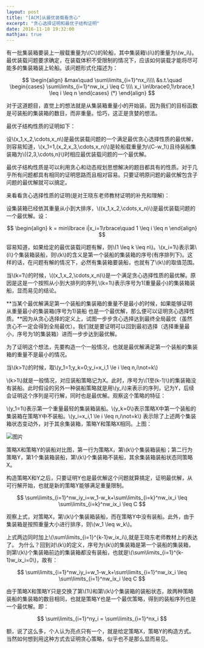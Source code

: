 ```yaml
---
layout: post
title: "[ACM]从最优装载看贪心"
excerpt: "贪心选择证明和最优子结构证明"
date: 2016-11-10 19:32:00
mathjax: true
---
```


<script type="text/javascript" src="http://cdn.mathjax.org/mathjax/latest/MathJax.js?config=default"></script>

有一批集装箱要装上一艘载重量为\\(C\\)的轮船，其中集装箱\\(i\\)的重量为\\(w_i\\)。最优装载问题要求确定，在装载体积不受限制的情况下，应该如何装载才能将尽可能多的集装箱装上轮船。该问题形式化描述为：

$$
\begin{align}
&max\quad \sum\limits_{i=1}^nx_i\\\\
&s.t.\quad
    \begin{cases}
        \sum\limits_{i=1}^nw_ix_i \leq C \\\\
        x_i \in\lbrace0,1\rbrace,1 \leq i \leq n
    \end{cases}
    (*)
\end{align}
$$

对于这道题目，直觉上的想法就是从集装箱重量小的开始装。因为我们的目标函数是可装船的集装箱的数目，而非重量。恰巧，这正是贪婪的想法。

最优子结构性质的证明如下：

设\\(x_1,x_2,\cdots,x_n\\)是最优装载问题的一个满足最优贪心选择性质的最优解，则容易知道，\\(x_1=1,(x_2,x_3,\cdots,x_n)\\)是轮船载重量为\\(C-w_1\\)且待装船集装箱为\\({2,3,\cdots,n}\\)时相应最优装载问题的一个最优解。

最优子结构性质是可以利用贪心和动态规划思想解决的题目都具有的性质。对于几乎所有问题都具有相同的证明思路而且相对容易。只要证明原问题的最优解包含子问题的最优解就可以搞定。

来看看贪心选择性质的证明(是对王晓东老师教材证明的补充和理解)：

设集装箱已经依其重量从小到大排序，\\((x_1,x_2,\cdots,x_n)\\)是最优装载问题的一个最优解。设：

$$
\begin{align}
k = min\lbrace i|x_i=1\rbrace\quad 1 \leq i \leq n
\end{align}
$$

容易知道，如果给定的最优装载问题有解，则\\(1 \leq k \leq n\\)。\\(x_i=1\\)表示第\\(i\\)个集装箱装船，则\\(k\\)的含义是第一个装船的集装箱的序号(有序排列下)。这样的话，在问题有解的情况下，必然有集装箱要装船，也就有了\\(k\\)的取值范围。

当\\(k=1\\)的时候，\\((x_1,x_2,\cdots,x_n)\\)是一个满足贪心选择性质的最优解。原因是这是一个按照从小到大排列的序列,\\(k=1\\)表示序号为1(重量最小)的集装箱装船，显而易见的结论。

**当某个最优解满足第一个装船的集装箱的重量不是最小的时候，如果能够证明从重量最小的集装箱(序号为1)装船
也是一个最优解，那么便可以证明贪心选择性质。**因为从贪心选择的定义上，试图一步步贪心选择达到最终全局最优（虽然贪心不一定会得到全局最优）。我们就是要证明可以回到最初选择（选择重量最小，序号为1的集装箱）进而一步步达到最优解。

为了证明这个想法，先要构造一个一般情况，也就是最优解满足第一个装船的集装箱的重量不是最小的情况。

当\\(k>1\\)的时候，取\\(y_1=1;y_k=0;y_i=x_i,1 \le i \leq n,i\not=k\\)

\\(k>1\\)就是一般情况，对应装船策略记为X。此时，序号为\\(1至(k-1)\\)的集装箱没有装船。此时假设的另外一种装船策略就是用\\(y_i\\)来表示的序列，记为Y，后续会证明这个序列是可行解，同时也是最优解。观察这个策略的特征：

\\(y_1=1\\)表示第一个重量最轻的集装箱装船。\\(y_k=0\\)表示策略X中第一个装船的集装箱在策略Y中不装船。\\(y_i=x_i,1 \le i \leq n,i\not=k\\)
表示除了上述两个集装箱状态变动外，对于其余集装箱，策略Y和策略X相同。上图：

![图片](http://ww2.sinaimg.cn/mw690/aba7d18bgw1f9nb8vckf9j20hj09agly.jpg)

策略X和策略Y的装船对比图，第一行为策略X，第\\(k\\)个集装箱装船；第二行为策略Y，第1个集装箱装船，第\\(k\\)个集装箱不装船，其余集装箱装船状态同策略X。

构造策略X和Y之后，只要证明Y也是最优解这个问题就算搞定，证明最优解，从可行解开始，也就是新的策略Y能够满足重量限制。

$$
\sum\limits_{i=1}^nw_iy_i=w_1-w_k+\sum\limits_{i=k}^nw_ix_i \leq \sum\limits_{i=k}^nw_ix_i \leq C
$$

观察上式，对策略X，第\\(k\\)个集装箱装船，而在策略Y中没有装船。此外，由于集装箱是按照重量大小进行排序，则\\(w_1 \leq w_k\\)。

上式两边同时加上\\(\sum\limits_{i=1}^{k-1}w_ix_i\\),就是王晓东老师教材上的表达了。
为什么？回到对\\(k\\)的定义，序号为\\(k\\)的集装箱是第一个装船的集装箱，则第\\(k\\)个集装箱前边的集装箱都没有装船，也就是\\(\sum\limits_{i=1}^{k-1}w_ix_i=0\\)，故有：

$$
\sum\limits_{i=1}^nw_iy_i=w_1-w_k+\sum\limits_{i=1}^nw_ix_i \leq \sum\limits_{i=1}^nw_ix_i \leq C
$$

由于策略X和策略Y只是交换了第\\(1\\)和第\\(k\\)个集装箱的装船状态，故两种策略装船的集装箱的数目相同，也就是策略Y也是一个最优策略，得到的装船序列也是一个最优解。即：

$$
\sum\limits_{i=1}^ny_i = \sum\limits_{i=1}^nx_i
$$

额，说了这么多，个人认为亮点只有一个，就是给定策略X，策略Y的构造方式。当然如何想到用这种方式去证明贪心策略，似乎也不是那么显而易见。
